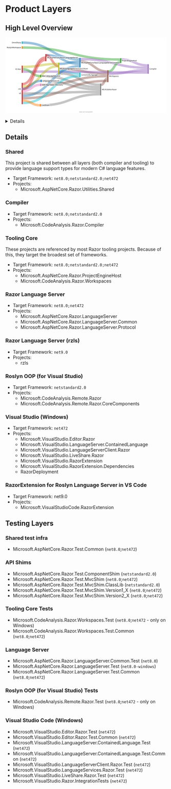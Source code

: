 ﻿# Product Layers

## High Level Overview

![Layers](./overview.svg)

<details>
Created with https://www.sankeymatic.com/build/

Input:
```
RoslynWorkspace [1] ProjectEngineHost
MS.AspNetCore.Razor.LanguageServer [1] MS.AspNetCore.Razor.LanguageServer.Common
MS.AspNetCore.Razor.LanguageServer.Common [1] Compiler
MS.AspNetCore.Razor.LanguageServer.Common [1] Workspaces
ProjectEngineHost [1] Compiler
Workspaces [1] Compiler
Workspaces [1] ProjectEngineHost
OOP Tag Helper Discovery [1] Workspaces
MS.VS.Editor.Razor [1] Workspaces
MS.VS.LanguageServerClient.Razor [1] MS.AspNetCore.Razor.LanguageServer
MS.VS.LanguageServerClient.Razor [1] MS.AspNetCore.Razor.LanguageServer.Common
MS.VS.LanguageServerClient.Razor [1] Workspaces
MS.VS.LanguageServerClient.Razor [1] MS.VS.Editor.Razor
MS.VS.LanguageServerClient.Razor [1] ContainedLanguage
LanguageServices.VS [1] MS.VS.Editor.Razor
LiveShare [1] MS.VS.Editor.Razor
Mac.LanguageServices [1] MS.VS.Editor.Razor
VS Mac [1] Compiler
VS Mac [1] MS.VS.LanguageServerClient.Razor
VS Mac [1] Mac.LanguageServices
VS [1] MS.AspNetCore.Razor.LanguageServer
VS [1] MS.AspNetCore.Razor.LanguageServer.Common
VS [1] Workspaces
VS [1] OOP Tag Helper Discovery
VS [1] MS.VS.Editor.Razor
VS [1] ContainedLanguage
VS [1] MS.VS.LanguageServerClient.Razor
VS [1] LanguageServices.VS
VS [1] LiveShare
rzls [1] MS.AspNetCore.Razor.LanguageServer
```
</details>

## Details

### Shared

This project is shared between all layers (both compiler and tooling) to provide language support types for modern C# language features.

- Target Framework: `net8.0;netstandard2.0;net472`
- Projects:
  - Microsoft.AspNetCore.Razor.Utilities.Shared

### Compiler

- Target Framework: `net8.0;netstandard2.0`
- Projects:
  - Microsoft.CodeAnalysis.Razor.Compiler

### Tooling Core

These projects are referenced by most Razor tooling projects. Because of this, they
target the broadest set of frameworks.

- Target Framework: `net8.0;netstandard2.0;net472`
- Projects:
  - Microsoft.AspNetCore.Razor.ProjectEngineHost
  - Microsoft.CodeAnalysis.Razor.Workspaces

### Razor Language Server

- Target Framework: `net8.0;net472`
- Projects:
  - Microsoft.AspNetCore.Razor.LanguageServer
  - Microsoft.AspNetCore.Razor.LanguageServer.Common
  - Microsoft.AspNetCore.Razor.LanguageServer.Protocol

### Razor Language Server (rzls)

- Target Framework: `net9.0`
- Projects:
  - rzls

### Roslyn OOP (for Visual Studio)

- Target Framework: `netstandard2.0`
- Projects:
  - Microsoft.CodeAnalysis.Remote.Razor
  - Microsoft.CodeAnalysis.Remote.Razor.CoreComponents

### Visual Studio (Windows)

- Target Framework: `net472`
- Projects:
  - Microsoft.VisualStudio.Editor.Razor
  - Microsoft.VisualStudio.LanguageServer.ContainedLanguage
  - Microsoft.VisualStudio.LanguageServerClient.Razor
  - Microsoft.VisualStudio.LiveShare.Razor
  - Microsoft.VisualStudio.RazorExtension
  - Microsoft.VisualStudio.RazorExtension.Dependencies
  - RazorDeployment

### RazorExtension for Roslyn Language Server in VS Code

- Target Framework: net9.0
- Projects:
  - Microsoft.VisualStudioCode.RazorExtension

## Testing Layers

### Shared test infra

- Microsoft.AspNetCore.Razor.Test.Common (`net8.0`;`net472`)

### API Shims

- Microsoft.AspNetCore.Razor.Test.ComponentShim (`netstandard2.0`)
- Microsoft.AspNetCore.Razor.Test.MvcShim (`net8.0`;`net472`)
- Microsoft.AspNetCore.Razor.Test.MvcShim.ClassLib (`netstandard2.0`)
- Microsoft.AspNetCore.Razor.Test.MvcShim.Version1_X (`net8.0`;`net472`)
- Microsoft.AspNetCore.Razor.Test.MvcShim.Version2_X (`net8.0`;`net472`)

### Tooling Core Tests

- Microsoft.CodeAnalysis.Razor.Workspaces.Test (`net8.0`;`net472` - only on Windows)
- Microsoft.CodeAnalysis.Razor.Workspaces.Test.Common (`net8.0`;`net472`)

### Language Server

- Microsoft.AspNetCore.Razor.LanguageServer.Common.Test (`net8.0`)
- Microsoft.AspNetCore.Razor.LanguageServer.Test (`net8.0-windows`)
- Microsoft.AspNetCore.Razor.LanguageServer.Test.Common (`net8.0`;`net472`)

### Roslyn OOP (for Visual Studio) Tests

- Microsoft.CodeAnalysis.Remote.Razor.Test (`net8.0`;`net472` - only on Windows)

### Visual Studio Code (Windows)

- Microsoft.VisualStudio.Editor.Razor.Test (`net472`)
- Microsoft.VisualStudio.Editor.Razor.Test.Common (`net472`)
- Microsoft.VisualStudio.LanguageServer.ContainedLanguage.Test (`net472`)
- Microsoft.VisualStudio.LanguageServer.ContainedLanguage.Test.Common (`net472`)
- Microsoft.VisualStudio.LanguageServerClient.Razor.Test (`net472`)
- Microsoft.VisualStudio.LanguageServices.Razor.Test (`net472`)
- Microsoft.VisualStudio.LiveShare.Razor.Test (`net472`)
- Microsoft.VisualStudio.Razor.IntegrationTests (`net472`)
